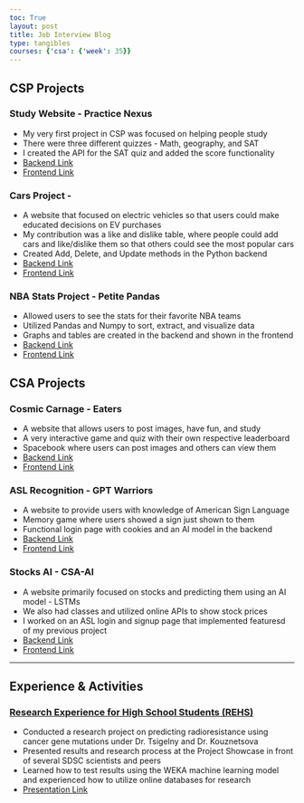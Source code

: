 ```yaml
---
toc: True
layout: post
title: Job Interview Blog
type: tangibles
courses: {'csa': {'week': 35}}
---
```


## CSP Projects

### Study Website - Practice Nexus

- My very first project in CSP was focused on helping people study
- There were three different quizzes - Math, geography, and SAT
- I created the API for the SAT quiz and added the score functionality
- [Backend Link](https://github.com/Firestorm0986/TAALrepository)
- [Frontend Link](https://github.com/arnavk377/PracticeNexus?tab=readme-ov-file)

### Cars Project -

- A website that focused on electric vehicles so that users could make educated decisions on EV purchases
- My contribution was a like and dislike table, where people could add cars and like/dislike them so that others could see the most popular cars
- Created Add, Delete, and Update methods in the Python backend
- [Backend Link](https://github.com/TayKimmy/databases-tri2)
- [Frontend Link](https://github.com/Firestorm0986/frontend-proj)

### NBA Stats Project - Petite Pandas

- Allowed users to see the stats for their favorite NBA teams
- Utilized Pandas and Numpy to sort, extract, and visualize data
- Graphs and tables are created in the backend and shown in the frontend
- [Backend Link](https://github.com/TayKimmy/t3_backend)
- [Frontend Link](https://github.com/paravsalaniwal/T3Project)


## CSA Projects

### Cosmic Carnage - Eaters

- A website that allows users to post images, have fun, and study
- A very interactive game and quiz with their own respective leaderboard
- Spacebook where users can post images and others can view them
- [Backend Link](https://github.com/Cosmic-Carnage/cosmic_backend_final)
- [Frontend Link](https://github.com/Cosmic-Carnage/Passion-Project)

### ASL Recognition - GPT Warriors

- A website to provide users with knowledge of American Sign Language
- Memory game where users showed a sign just shown to them
- Functional login page with cookies and an AI model in the backend
- [Backend Link](https://github.com/The-GPT-Warriors/ASLBackend)
- [Frontend Link](https://github.com/The-GPT-Warriors/ASLFrontend)

### Stocks AI - CSA-AI

- A website primarily focused on stocks and predicting them using an AI model - LSTMs
- We also had classes and utilized online APIs to show stock prices
- I worked on an ASL login and signup page that implemented featuresd of my previous project
- [Backend Link](https://github.com/CSA-AI/CSA_AI_Backend)
- [Frontend Link](https://github.com/CSA-AI/CSA_AI_Frontend)

---

## Experience & Activities 

### [Research Experience for High School Students (REHS)](https://education.sdsc.edu/studenttech/rehs/)

- Conducted a research project on predicting radioresistance using cancer gene mutations under Dr. Tsigelny and Dr. Kouznetsova
- Presented results and research process at the Project Showcase in front of several SDSC scientists and peers
- Learned how to test results using the WEKA machine learning model and experienced how to utilize online databases for research
- [Presentation Link](https://docs.google.com/presentation/d/1W53v3RA0pPY3awtnwfdNegsSkFfHv93NmUrTyylwEKM/edit?usp=sharing)
